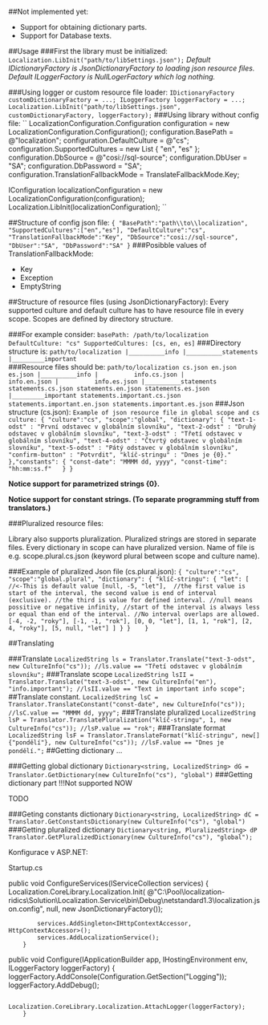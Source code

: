 ##Not implemented yet:
* Support for obtaining dictionary parts.
* Support for Database texts.


##Usage
###First the library must be initialized:
``
Localization.LibInit("path/to/libSettings.json");
``
*Default IDictionaryFactory is JsonDictionaryFactory to loading json resource files.*
*Default ILoggerFactory is NullLogerFactory which log nothing.*

###Using logger or custom resource file loader:
``
IDictionaryFactory customDictionaryFactory = ...;
ILoggerFactory loggerFactory = ...;
Localization.LibInit("path/to/libSettings.json", customDictionaryFactory, loggerFactory);
``
###Using library without config file:
``
LocalizationConfiguration.Configuration configuration = new LocalizationConfiguration.Configuration();
            configuration.BasePath = @"localization";
            configuration.DefaultCulture = @"cs";
            configuration.SupportedCultures = new List<string> { "en", "es" };
            configuration.DbSource = @"cosi://sql-source";
            configuration.DbUser = "SA";
            configuration.DbPassword = "SA";
            configuration.TranslationFallbackMode = TranslateFallbackMode.Key;
			
IConfiguration localizationConfiguration = new LocalizationConfiguration(configuration);
Localization.LibInit(localizationConfiguration);
``

##Structure of config json file:
``
{
	"BasePath":"path\\to\\localization",
	"SupportedCultures":["en","es"],
	"DefaultCulture":"cs",
	"TranslationFallbackMode":"Key",
	"DbSource":"cosi://sql-source",
	"DbUser":"SA",
	"DbPassword":"SA"
}
``
###Posibble values of TranslationFallbackMode:
* Key
* Exception
* EmptyString

##Structure of resource files (using JsonDictionaryFactory):
Every supported culture and default culture has to have resource file in every scope.
Scopes are defined by directory structure.

###For example consider:
``
basePath: /path/to/localization
DefaultCulture: "cs"
SupportedCultures: [cs, en, es]
``
###Directory structure is:
``
path/to/localization
			|__________info
			|__________statements
							|_________important
``							
###Resource files should be:
``
path/to/localization
		cs.json
		en.json
		es.json
			|__________info
			|		   info.cs.json
			|		   info.en.json
			|		   info.es.json
			|__________statements
					   statements.cs.json
					   statements.en.json
					   statements.es.json
							|_________important
									  statements.important.cs.json
									  statements.important.en.json
									  statements.important.es.json
``
###Json structure (cs.json):
``
Example of json resource file in global scope and cs culture:
{
	"culture":"cs",
	"scope":"global",
	"dictionary": {
		"text-1-odst" : "První odstavec v globálním slovníku",
		"text-2-odst" : "Druhý odstavec v globálním slovníku",
		"text-3-odst" : "Třetí odstavec v globálním slovníku",
		"text-4-odst" : "Čtvrtý odstavec v globálním slovníku",
		"text-5-odst" : "Pátý odstavec v globálním slovníku",
		"confirm-button" : "Potvrdit",
		"klíč-stringu" : "Dnes je {0}."
	},"constants": {
		"const-date": "MMMM dd, yyyy",
		"const-time": "hh:mm:ss.f"	
	}
}
``

**Notice support for parametrized strings {0}.**

**Notice support for constant strings. (To separate programming stuff from translators.)**

###Pluralized resource files:

Library also supports pluralization. Pluralized strings are stored in separate files.
Every dictionary in scope can have pluralized version. Name of file is e.g. scope.plural.cs.json 
(keyword plural between scope and culture name).

###Example of pluralized Json file (cs.plural.json):
``
{
	"culture":"cs",
	"scope":"global.plural",
	"dictionary": {
		"klíč-stringu": {
			"let": [ //<-This is default value
				[null, -5, "let"], 
				//the first value is start of the interval, the second value is end of interval (exclusive).
				//the third is value for defined interval.
				//null means possitive or negative infinity,
				//start of the interval is always less or equal than end of the interval.
				//No interval overlaps are allowed.
				[-4, -2, "roky"],
				[-1, -1, "rok"],
				[0, 0, "let"],
				[1, 1, "rok"],
				[2, 4, "roky"],
				[5, null, "let"]
			]
		}
	}	
}
``

##Translating

###Translate
``
LocalizedString ls = Translator.Translate("text-3-odst", new CultureInfo("cs"));
//ls.value == "Třetí odstavec v globálním slovníku";
``
###Translate scope
``
LocalizedString lsII = Translator.Translate("text-3-odst", new CultureInfo("en"), "info.important");
//lsII.value == "Text in important info scope";
``
##Translate constant.
``
LocalizedString lsC = Translator.TranslateConstant("const-date", new CultureInfo("cs"));
//lsC.value == "MMMM dd, yyyy";
``
###Translate pluralized
``
LocalizedString lsP = Translator.TranslatePluralization("klíč-stringu", 1, new CultureInfo("cs"));
//lsP.value == "rok";
``
###Translate format
``
LocalizedString lsF = Translator.TranslateFormat("klíč-stringu", new[] {"pondělí"}, new CultureInfo("cs"));
//lsF.value == "Dnes je pondělí.";
``
##Getting dictionary
...

###Getting global dictionary
``
Dictionary<string, LocalizedString> dG = Translator.GetDictionary(new CultureInfo("cs"), "global")
``
###Getting dictionary part !!!Not supported NOW

TODO

###Geting constants dictionary
``
Dictionary<string, LocalizedString> dC = Translator.GetConstantsDictionary(new CultureInfo("cs"), "global")
``
###Getting pluralized dictionary
``
Dictionary<string, PluralizedString> dP Translator.GetPluralizedDictionary(new CultureInfo("cs"), "global");
``

Konfigurace v ASP.NET:

Startup.cs

public void ConfigureServices(IServiceCollection services)
        {
            Localization.CoreLibrary.Localization.Init(
                @"C:\Pool\localization-ridics\Solution\Localization.Service\bin\Debug\netstandard1.3\localization.json.config",
                null,
                new JsonDictionaryFactory());

            services.AddSingleton<IHttpContextAccessor, HttpContextAccessor>();
            services.AddLocalizationService();
		}

public void Configure(IApplicationBuilder app, IHostingEnvironment env, ILoggerFactory loggerFactory)
        {
            loggerFactory.AddConsole(Configuration.GetSection("Logging"));
            loggerFactory.AddDebug();
			
            Localization.CoreLibrary.Localization.AttachLogger(loggerFactory);   
		}




















